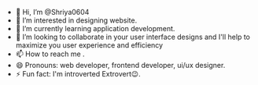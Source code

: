 - 👋 Hi, I’m @Shriya0604
- 👀 I’m interested in designing website.
- 🌱 I’m currently learning application development.
- 💞️ I’m looking to collaborate in your user interface designs and I'll help to maximize you user experience and efficiency
- 📫 How to reach me .
- 😄 Pronouns: web developer, frontend developer,  ui/ux designer.
- ⚡ Fun fact: I'm  introverted Extrovert😉.

<!---
Shriya0604/Shriya0604 is a ✨ special ✨ repository because its `README.md` (this file) appears on your GitHub profile.
You can click the Preview link to take a look at your changes.
--->
